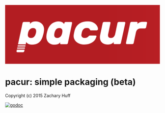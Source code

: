 [![pacur](https://raw.githubusercontent.com/pacur/pacur-artwork/master/pacur.png)](http://pacur.org)

# pacur: simple packaging (beta)

Copyright (c) 2015 Zachary Huff

[![godoc](https://godoc.org/github.com/pacur/pacur?status.png)](https://godoc.org/github.com/pacur/pacur)
